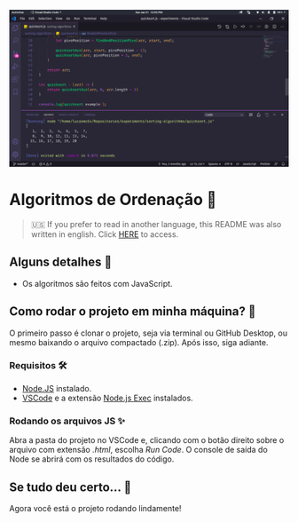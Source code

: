 ![Algoritmos de Ordenação](readme-images/sorting.png)

# Algoritmos de Ordenação :sauropod:

> :us: If you prefer to read in another language, this README was also written in english. Click [HERE](/README.md) to access.

## Alguns detalhes :scroll:

* Os algoritmos são feitos com JavaScript.

## Como rodar o projeto em minha máquina? :thinking:

O primeiro passo é clonar o projeto, seja via terminal ou GitHub Desktop, ou mesmo baixando o arquivo compactado (.zip). Após isso, siga  adiante.

### Requisitos :hammer_and_wrench:

* [Node.JS](https://nodejs.org/) instalado.
* [VSCode](https://code.visualstudio.com/) e a extensão [Node.js Exec](https://marketplace.visualstudio.com/items?itemName=miramac.vscode-exec-node) instalados.

### Rodando os arquivos JS :sparkles:

Abra a pasta do projeto no VSCode e, clicando com o botão direito sobre o arquivo com extensão *.html*, escolha *Run Code*. O console de saída do Node se abrirá com os resultados do código.

## Se tudo deu certo... :tada:

Agora você está o projeto rodando lindamente!
